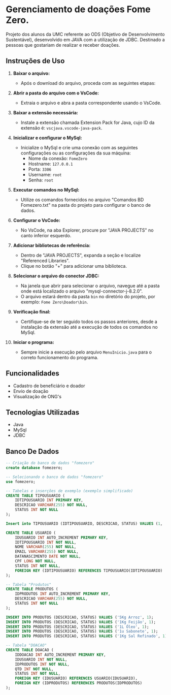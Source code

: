 # Gerenciamento de doações Fome Zero.

Projeto dos alunos da UMC referente ao ODS (Objetivo de Desenvolvimento Sustentável), desenvolvido em JAVA com a utilização de JDBC. Destinado a pessoas que gostariam de realizar e receber doações.

## Instruções de Uso

1. **Baixar o arquivo:**
   - Após o download do arquivo, proceda com as seguintes etapas:

2. **Abrir a pasta do arquivo com o VsCode:**
   - Extraia o arquivo e abra a pasta correspondente usando o VsCode.

3. **Baixar a extensão necessária:**
   - Instale a extensão chamada Extension Pack for Java, cujo ID da extensão é: `vscjava.vscode-java-pack`.

4. **Inicializar e configurar o MySql:**
   - Inicialize o MySql e crie uma conexão com as seguintes configurações ou as configurações da sua máquina: 
     - Nome da conexão: `FomeZero`
     - Hostname: `127.0.0.1`
     - Porta: `3306`
     - Username: `root`
     - Senha: `root`

5. **Executar comandos no MySql:**
   - Utilize os comandos fornecidos no arquivo "Comandos BD Fomezero.txt" na pasta do projeto para configurar o banco de dados.

6. **Configurar o VsCode:**
   - No VsCode, na aba Explorer, procure por "JAVA PROJECTS" no canto inferior esquerdo.

7. **Adicionar bibliotecas de referência:**
   - Dentro de "JAVA PROJECTS", expanda a seção e localize "Referenced Libraries".
   - Clique no botão "+" para adicionar uma biblioteca.

8. **Selecionar o arquivo do conector JDBC:**
   - Na janela que abrir para selecionar o arquivo, navegue até a pasta onde está localizado o arquivo "mysql-connector-j-8.2.0".
   - O arquivo estará dentro da pasta `bin` no diretório do projeto, por exemplo: `Fome Zero\Doador\bin`.

9. **Verificação final:**
   - Certifique-se de ter seguido todos os passos anteriores, desde a instalação da extensão até a execução de todos os comandos no MySql.

10. **Iniciar o programa:**
    - Sempre inicie a execução pelo arquivo `MenuInicio.java` para o correto funcionamento do programa.

## Funcionalidades

- Cadastro de beneficiário e doador
- Envio de doação
- Visualização de ONG's

## Tecnologias Utilizadas

- Java
- MySql
- JDBC

## Banco De Dados

```sql
-- Criação do banco de dados "fomezero"
create database fomezero;

-- Selecionando o banco de dados "fomezero"
use fomezero;

-- Tabelas e inserções de exemplo (exemplo simplificado)
CREATE TABLE TIPOUSUARIO (
    IDTIPOUSUARIO INT PRIMARY KEY,
    DESCRICAO VARCHAR(255) NOT NULL,
    STATUS INT NOT NULL
);

Insert into TIPOUSUARIO (IDTIPOUSUARIO, DESCRICAO, STATUS) VALUES (1, 'DOADOR', 1), (2, 'BENEFICIARIO', 1);

CREATE TABLE USUARIO (
    IDUSUARIO INT AUTO_INCREMENT PRIMARY KEY,
    IDTIPOUSUARIO INT NOT NULL,
    NOME VARCHAR(255) NOT NULL,
    EMAIL VARCHAR(255) NOT NULL,
    DATANASCIMENTO DATE NOT NULL,
    CPF LONG NOT NULL,
    STATUS INT NOT NULL,
    FOREIGN KEY (IDTIPOUSUARIO) REFERENCES TIPOUSUARIO(IDTIPOUSUARIO)
);

-- Tabela "Produtos"
CREATE TABLE PRODUTOS (
    IDPRODUTOS INT AUTO_INCREMENT PRIMARY KEY,
    DESCRICAO VARCHAR(255) NOT NULL,
    STATUS INT NOT NULL    
);

INSERT INTO PRODUTOS (DESCRICAO, STATUS) VALUES ('5Kg Arroz', 1);
INSERT INTO PRODUTOS (DESCRICAO, STATUS) VALUES ('1Kg Feijão', 1);
INSERT INTO PRODUTOS (DESCRICAO, STATUS) VALUES ('1L Óleo', 1);
INSERT INTO PRODUTOS (DESCRICAO, STATUS) VALUES ('1u Sabonete', 1);
INSERT INTO PRODUTOS (DESCRICAO, STATUS) VALUES ('1Kg Sal Refinado', 1);

-- Tabela "DOACAO"
CREATE TABLE DOACAO (
    IDDOACAO INT AUTO_INCREMENT PRIMARY KEY,
    IDUSUARIO INT NOT NULL, 
    IDPRODUTOS INT NOT NULL,
    QTD INT NOT NULL,
    STATUS INT NOT NULL,
    FOREIGN KEY (IDUSUARIO) REFERENCES USUARIO(IDUSUARIO),
    FOREIGN KEY (IDPRODUTOS) REFERENCES PRODUTOS(IDPRODUTOS)
);
